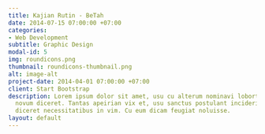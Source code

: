 ```yaml
---
title: Kajian Rutin - BeTah
date: 2014-07-15 07:00:00 +07:00
categories:
- Web Development
subtitle: Graphic Design
modal-id: 5
img: roundicons.png
thumbnail: roundicons-thumbnail.png
alt: image-alt
project-date: 2014-04-01 07:00:00 +07:00
client: Start Bootstrap
description: Lorem ipsum dolor sit amet, usu cu alterum nominavi lobortis. At duo
  novum diceret. Tantas apeirian vix et, usu sanctus postulant inciderint ut, populo
  diceret necessitatibus in vim. Cu eum dicam feugiat noluisse.
layout: default
---
```


